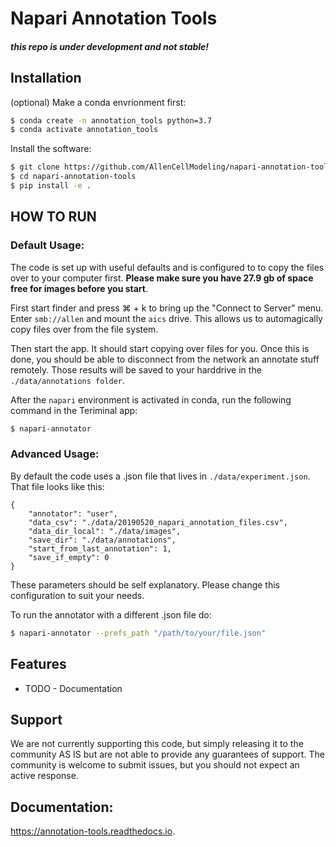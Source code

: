 # Napari Annotation Tools


#### **_this repo is under development and not stable!_**


## Installation


(optional) Make a conda envrionment first:
```sh
$ conda create -n annotation_tools python=3.7
$ conda activate annotation_tools
```

Install the software:
```sh
$ git clone https://github.com/AllenCellModeling/napari-annotation-tools.git
$ cd napari-annotation-tools
$ pip install -e .
```


## HOW TO RUN

### Default Usage:

The code is set up with useful defaults and is configured to to copy the files over to your computer first. __Please make sure you have 27.9 gb of space free for images before you start__. 

First start finder and press ⌘ + k to bring up the "Connect to Server" menu. Enter `smb://allen` and mount the `aics` drive. This allows us to automagically copy files over from the file system.

Then start the app. It should start copying over files for you. Once this is done, you should be able to disconnect from the network an annotate stuff remotely. Those results will be saved to your harddrive in the `./data/annotations folder`.

After the `napari` environment is activated in conda, run the following command in the Teriminal app:
```sh
$ napari-annotator
```

### Advanced Usage:

By default the code uses a .json file that lives in `./data/experiment.json`. That file looks like this:
```
{
	"annotator": "user",
	"data_csv": "./data/20190520_napari_annotation_files.csv",
	"data_dir_local": "./data/images",
	"save_dir": "./data/annotations",
	"start_from_last_annotation": 1,
	"save_if_empty": 0
}
```
These parameters should be self explanatory. Please change this configuration to suit your needs. 

To run the annotator with a different .json file do:

```sh
$ napari-annotator --prefs_path "/path/to/your/file.json"
```


Features
--------

* TODO - Documentation

Support
-------
We are not currently supporting this code, but simply releasing it to the community AS IS but are not able to provide any guarantees of support. The community is welcome to submit issues, but you should not expect an active response.

## Documentation: 
   https://annotation-tools.readthedocs.io.

